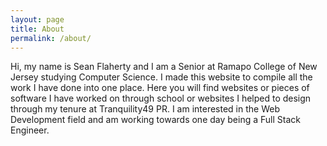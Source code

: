 ```yaml
---
layout: page
title: About
permalink: /about/
---
```


Hi, my name is Sean Flaherty and I am a Senior at Ramapo College of New Jersey studying Computer Science. I made this website to compile all the work I have done into one place. Here you will find websites or pieces of software I have worked on through school or websites I helped to design through my tenure at Tranquility49 PR. I am interested in the Web Development field and am working towards one day being a Full Stack Engineer. 
